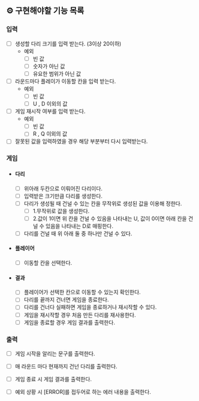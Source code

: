 ## ⚙ 구현해야할 기능 목록

### 입력

- [ ] 생성할 다리 크기를 입력 받는다. (3이상 20이하)
    - 예외
        - [ ] 빈 값
        - [ ] 숫자가 아닌 값
        - [ ] 유요한 범위가 아닌 값
- [ ] 라운드마다 플레이가 이동할 칸을 입력 받는다.
    - 예외
        - [ ] 빈 값
        - [ ] U , D 이외의 값
- [ ] 게임 재시작 여부를 입력 받는다.
    - 예외
        - [ ] 빈 값
        - [ ] R , Q 이외의 값
- [ ] 잘못된 값을 입력하였을 경우 해당 부분부터 다시 입력받는다.

### 게임
- #### 다리
    - [ ] 위아래 두칸으로 이뤄어진 다리이다.
    - [ ] 입력받은 크기만큼 다리를 생성한다.
    - [ ] 다리가 생성될 때 건널 수 있는 칸을 무작위로 생성된 값을 이용해 정한다.
        - [ ] 1.무작위로 값을 생성한다.
        - [ ] 2.값이 1이면 위 칸을 건널 수 있음을 나타내는 U, 값이 0이면 아래 칸을 건널 수 있음을 나타내는 D로 매핑한다.
    - [ ] 다리를 건널 때 위 아래 둘 중 하나만 건널 수 있다.

- #### 플레이어
    - [ ] 이동할 칸을 선택한다.

- #### 결과
    - [ ] 플레이어가 선택한 칸으로 이동할 수 있는지 확인한다.
    - [ ] 다리를 끝까지 건너면 게임을 종료한다.
    - [ ] 다리를 건너다 실패하면 게임을 종료하거나 재시작할 수 있다.
    - [ ] 게임을 재시작할 경우 처음 만든 다리를 재사용한다.
    - [ ] 게임을 종료할 경우 게임 결과를 출력한다.

### 출력
- [ ] 게임 시작을 알리는 문구를 출력한다.
- [ ] 매 라운드 마다 현재까지 건넌 다리를 출력한다.
- [ ] 게임 종료 시 게임 결과를 출력한다.
- [ ] 예외 상황 시 [ERROR]를 접두어로 하는 에러 내용을 출력한다. 

